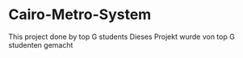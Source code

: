 # Cairo-Metro-System

This project done by top G students
Dieses Projekt wurde von top G studenten gemacht

